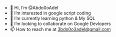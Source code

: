 - 👋 Hi, I’m @Abdo0oAdel
- 👀 I’m interested in google script coding
- 🌱 I’m currently learning python & My SQL
- 💞️ I’m looking to collaborate on Google Devlopers
- 📫 How to reach me at 3bdo0o3adel@gmail.com

<!---
Abdo0oAdel/Abdo0oAdel is a ✨ special ✨ repository because its `README.md` (this file) appears on your GitHub profile.
You can click the Preview link to take a look at your changes.
--->
